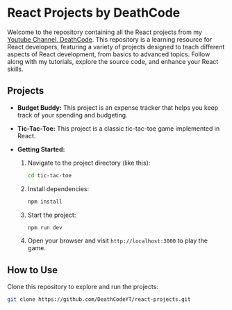 # React Projects by DeathCode

Welcome to the repository containing all the React projects from my [Youtube Channel, DeathCode](https://youtube.com/@DeathCodeYT). This repository is a learning resource for React developers, featuring a variety of projects designed to teach different aspects of React development, from basics to advanced topics. Follow along with my tutorials, explore the source code, and enhance your React skills.

## Projects

- **Budget Buddy:** This project is an expense tracker that helps you keep track of your spending and budgeting.
- **Tic-Tac-Toe:** This project is a classic tic-tac-toe game implemented in React.

- **Getting Started:**
  1. Navigate to the project directory (like this):

     ```bash
     cd tic-tac-toe
     ```

  2. Install dependencies:

     ```bash
     npm install
     ```

  3. Start the project:

     ```bash
     npm run dev
     ```

  4. Open your browser and visit `http://localhost:3000` to play the game.

## How to Use

Clone this repository to explore and run the projects:

```bash
git clone https://github.com/DeathCodeYT/react-projects.git
```
